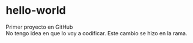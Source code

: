 # hello-world
Primer proyecto en GitHub
<br>No tengo idea en que lo voy a codificar.
Este cambio se hizo en la rama.
